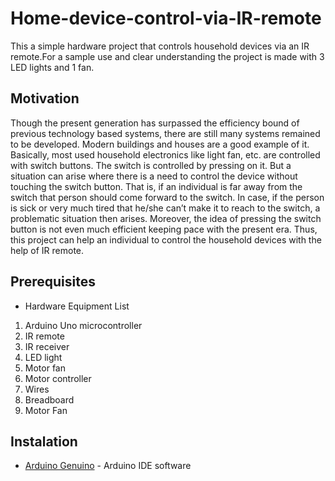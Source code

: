 # Home-device-control-via-IR-remote
This a simple hardware project that controls household devices via an IR remote.For a sample use and clear understanding the project is made with 3 LED lights and 1 fan.

 ## Motivation
Though the present generation has surpassed the efficiency bound of previous technology based systems, there are still many systems remained to be developed. Modern buildings and houses are a good example of it. Basically, most used household electronics like light fan, etc. are controlled with switch buttons. The switch is controlled by pressing on it. But a situation can arise where there is a need to control the device without touching the switch button. That is, if an individual is far away from the switch that person should come forward to the switch. In case, if the person is sick or very much tired that he/she can’t make it to reach to the switch, a problematic situation then arises. Moreover, the idea of pressing the switch button is not even much efficient keeping pace with the present era. Thus, this project can help an individual to control the household devices with the help of IR remote.  

 ## Prerequisites
 
* Hardware Equipment List

1.	Arduino Uno microcontroller
2.	IR remote
3.	IR receiver 
4.	LED light
5.	Motor fan
6.	Motor controller
7.	Wires
8.	Breadboard 
9.	Motor Fan

## Instalation

* [Arduino Genuino](https://www.arduino.cc/en/main/software) - Arduino IDE software 

